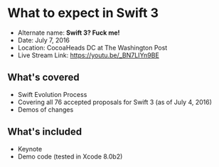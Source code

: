 # What to expect in Swift 3

- Alternate name: **Swift 3? Fuck me!**
- Date: July 7, 2016
- Location: CocoaHeads DC at The Washington Post
- Live Stream Link: https://youtu.be/_BN7LIYn9BE

## What's covered

- Swift Evolution Process
- Covering all 76 accepted proposals for Swift 3 (as of July 4, 2016)
- Demos of changes

## What's included

- Keynote
- Demo code (tested in Xcode 8.0b2)
